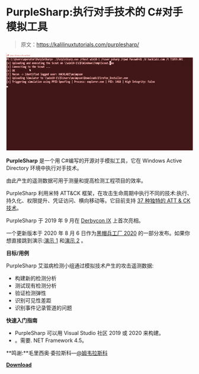 # PurpleSharp:执行对手技术的 C#对手模拟工具

> 原文：<https://kalilinuxtutorials.com/purplesharp/>

[![PurpleSharp : C# Adversary Simulation Tool That Executes Adversary Techniques](img/1e76be53233d5853e81299c0b3fd564a.png "PurpleSharp : C# Adversary Simulation Tool That Executes Adversary Techniques")](https://1.bp.blogspot.com/-s1ScbVH4vCs/X0Z3fZThguI/AAAAAAAAHbU/aq4wM78fnVoNuoOFfyKx3LJkzOe0jIlZwCLcBGAsYHQ/s728/PurpleSharp%25281%2529.png)

**PurpleSharp** 是一个用 C#编写的开源对手模拟工具，它在 Windows Active Directory 环境中执行对手技术。

由此产生的遥测数据可用于测量和提高检测工程项目的效率。

PurpleSharp 利用米特 ATT&CK 框架，在攻击生命周期中执行不同的技术:执行、持久化、权限提升、凭证访问、横向移动等。它目前支持 [37 种独特的 ATT & CK 技术](https://mitre-attack.github.io/attack-navigator/enterprise/#layerURL=https://raw.githubusercontent.com/mvelazc0/PurpleSharp/master/PurpleSharp/Json/PurpleSharp_navigator.json)。

PurpleSharp 于 2019 年 9 月在 [Derbycon IX](https://www.youtube.com/watch?v=7TVp4g4hkpg) 上首次亮相。

一个更新版本于 2020 年 8 月 6 日作为[黑帽兵工厂 2020](https://www.youtube.com/watch?v=yaeNwdElYaQ) 的一部分发布。如果你想直接跳到演示:[演示 1](https://youtu.be/IDPIrjbNO-0) 和[演示 2](https://youtu.be/9HzZk_9lh1U) 。

**目标/用例**

PurpleSharp 艾滋病检测小组通过模拟技术产生的攻击遥测数据:

*   构建新的检测分析
*   测试现有检测分析
*   验证检测弹性
*   识别可见性差距
*   识别事件记录管道的问题

**快速入门指南**

*   PurpleSharp 可以用 Visual Studio 社区 2019 或 2020 来构建。
*   。需要. NET Framework 4.5。

**鸣谢:**毛里西奥·委拉斯科—[@姆韦拉斯科](https://twitter.com/mvelazco)

[**Download**](https://github.com/mvelazc0/PurpleSharp)